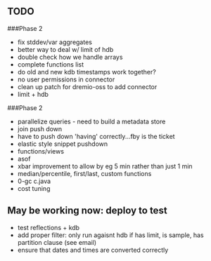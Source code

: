 ## TODO

###Phase 2
* fix stddev/var aggregates
* better way to deal w/ limit of hdb
* double check how we handle arrays
* complete functions list 
* do old and new kdb timestamps work together?
* no user permissions in connector
* clean up patch for dremio-oss to add connector
* limit + hdb

###Phase 2
* parallelize queries - need to build a metadata store
* join push down
* have to push down 'having' correctly...fby is the ticket 
* elastic style snippet pushdown
* functions/views
* asof
* xbar improvement to allow by eg 5 min rather than just 1 min
* median/percentile, first/last, custom functions
* 0-gc c.java
* cost tuning

## May be working now: deploy to test
* test reflections + kdb
* add proper filter: only run agaisnt hdb if has limit, is sample, has partition clause (see email)
* ensure that dates and times are converted correctly 



